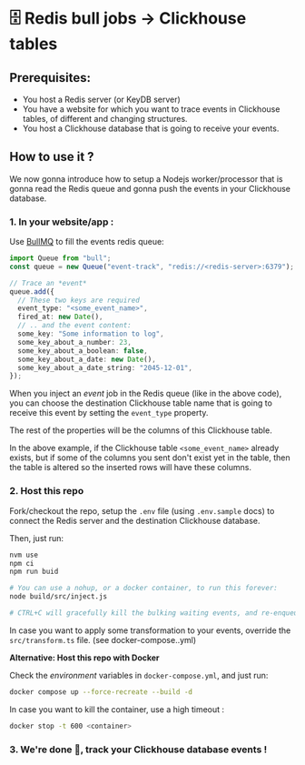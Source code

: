 # 🗄️ Redis bull jobs -> Clickhouse tables

## Prerequisites:

- You host a Redis server (or KeyDB server)
- You have a website for which you want to trace events in Clickhouse tables, of different and changing structures.
- You host a Clickhouse database that is going to receive your events.

## How to use it ?

We now gonna introduce how to setup a Nodejs worker/processor that is gonna read the Redis queue and gonna push the events in your Clickhouse database.

### 1. In your website/app :

Use [BullMQ](https://github.com/OptimalBits/bull) to fill the events redis queue:

```typescript
import Queue from "bull";
const queue = new Queue("event-track", "redis://<redis-server>:6379");

// Trace an *event*
queue.add({
  // These two keys are required
  event_type: "<some_event_name>",
  fired_at: new Date(),
  // .. and the event content:
  some_key: "Some information to log",
  some_key_about_a_number: 23,
  some_key_about_a_boolean: false,
  some_key_about_a_date: new Date(),
  some_key_about_a_date_string: "2045-12-01",
});
```

When you inject an _event_ job in the Redis queue (like in the above code), you can choose the destination Clickhouse table name that is going to receive this event by setting the `event_type` property.

The rest of the properties will be the columns of this Clickhouse table.

In the above example, if the Clickhouse table `<some_event_name>` already exists, but if some of the columns you sent don't exist yet in the table, then the table is altered so the inserted rows will have these columns.

### 2. Host this repo

Fork/checkout the repo, setup the `.env` file (using `.env.sample` docs) to connect the Redis server and the destination Clickhouse database.

Then, just run:

```bash
nvm use
npm ci
npm run buid

# You can use a nohup, or a docker container, to run this forever:
node build/src/inject.js

# CTRL+C will gracefully kill the bulking waiting events, and re-enqueue them in Redis queues if they are not done.
```

In case you want to apply some transformation to your events, override the `src/transform.ts` file. (see docker-compose..yml)

**Alternative: Host this repo with Docker**

Check the _environment_ variables in `docker-compose.yml`, and just run:

```bash
docker compose up --force-recreate --build -d
```

In case you want to kill the container, use a high timeout :
```bash
docker stop -t 600 <container>
```

### 3. We're done 🥳, track your Clickhouse database events !
